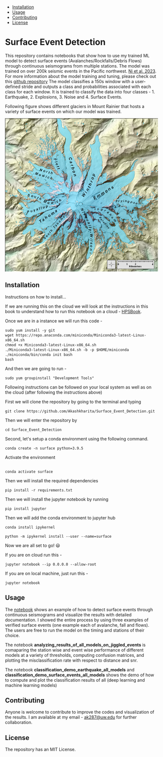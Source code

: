 - [Installation](#installation)
- [Usage](#usage)
- [Contributing](#contributing)
- [License](#license)


# Surface Event Detection

This repository contains notebooks that show how to use my trained ML model to detect surface events (Avalanches/Rockfalls/Debris Flows) through continuous seismograms from multiple stations. 
The model was trained on over 200k seismic events in the Pacific northwest. [Ni et al. 2023](https://seismica.library.mcgill.ca/article/view/368/868). 
For more information about the model training and tuning, please check out this [github repository](https://github.com/Akashkharita/PNW_seismic_event_classification_ML/tree/main)
The model classifies a 150s window with a user-defined stride and outputs a class and probabilities associated with each class for each window. It is trained to classify the data into four classes - 1. Earthquake, 2. Explosions, 3. Noise and 4. Surface Events. 


Following figure shows different glaciers in Mount Rainier that hosts a variety of surface events on which our model was trained. 

![Glaciers in Mount Rainier](Extras/Mt_Rainier_Glaciers.png)


## Installation

Instructions on how to install...

If we are running this on the cloud we will look at the instructions in this book to understand how to run this notebook on a cloud - [HPSBook](https://seisscoped.org/HPS-book/chapters/cloud/AWS_101.html).

Once we are in a instance we will run this code - 

```
sudo yum install -y git
wget https://repo.anaconda.com/miniconda/Miniconda3-latest-Linux-x86_64.sh
chmod +x Miniconda3-latest-Linux-x86_64.sh 
./Miniconda3-latest-Linux-x86_64.sh -b -p $HOME/miniconda
./miniconda/bin/conda init bash
bash
```

And then we are going to run - 
```
sudo yum groupinstall "Development Tools"
```


Following instructions can be followed on your local system as well as on the cloud (after following the instructions above)


First we will clone the repository by going to the terminal and typing

```
git clone https://github.com/Akashkharita/Surface_Event_Detection.git

```


Then we will enter the repository by

```
cd Surface_Event_Detection
```


Second, let's setup a conda environment using the following command. 

```
conda create -n surface python=3.9.5
```

Activate the environment

```

conda activate surface
```

Then we will install the required dependencies 
```
pip install -r requirements.txt
```
Then we will install the jupyter notebook by running 

```
pip install jupyter
```



Then we will add the conda environment to jupyter hub 
```
conda install ipykernel
```
```
python -m ipykernel install --user --name=surface
```


Now we are all set to go! 😃


If you are on cloud run this - 

```
jupyter notebook --ip 0.0.0.0 --allow-root
```

If you are on local machine, just run this - 

```
jupyter notebook
```



## Usage
The [notebook](Notebooks/Automated_Surface_Event_Detection.ipynb) shows an example of how to detect surface events through continuous seismograms and visualize the results with detailed documentation. I showed the entire process by using three examples of verified surface events (one example each of avalanche, fall and flows). The users are free to run the model on the timing and stations of their choice. 

The notebook **analyzing_results_of_all_models_on_jiggled_events** is comaparing the station wise and event wise performance of different models at a variety of thresholds, computing confusion matrices, and plotting the misclassification rate with respect to distance and snr. 

The notebook **classification_demo_earthquake_all_models** and **classification_demo_surface_events_all_models**  shows the demo of how to compute and plot the classification results of all (deep learning and machine learning models)


## Contributing
Anyone is welcome to contribute to improve the codes and visualization of the results. I am available at my email  - ak287@uw.edu for further collaboration. 

## License

The repository has an MIT License. 
